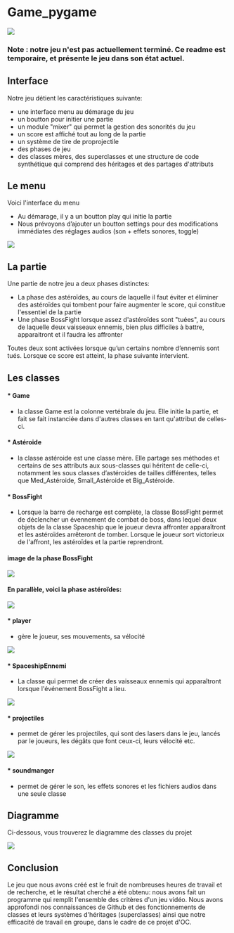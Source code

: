 # Game_pygame
![](img_readme/readme_bannière.png)

### Note : notre jeu n'est pas actuellement terminé. Ce readme est temporaire, et présente le jeu dans son état actuel.

## Interface
Notre jeu détient les caractéristiques suivante:

- une interface menu au démarage du jeu
- un boutton pour initier une partie
- un module "mixer" qui permet la gestion des sonorités du jeu
- un score est affiché tout au long de la partie
- un système de tire de proprojectile
- des phases de jeu
- des classes mères, des superclasses et une structure de code synthétique qui comprend des héritages et des partages d'attributs

## Le menu

Voici l'interface du menu
* Au démarage, il y a un boutton play qui initie la partie
* Nous prévoyons d’ajouter un boutton settings pour des modifications immédiates des réglages audios (son + effets sonores, toggle)

![](img_readme/Menu.png)


## La partie

Une partie de notre jeu a deux phases distinctes:
- La phase des astéroïdes, au cours de laquelle il faut éviter et éliminer des astéroïdes qui tombent pour faire augmenter le score, qui constitue l'essentiel de la partie
- Une phase BossFight lorsque assez d'astéroïdes sont "tuées", au cours de laquelle deux vaisseaux ennemis, bien plus difficiles à battre, apparaitront et il faudra les affronter

Toutes deux sont activées lorsque qu’un certains nombre d’ennemis sont tués. Lorsque ce score est atteint, la phase suivante intervient.

## Les classes
#### * Game
- la classe Game est la colonne vertébrale du jeu. Elle initie la partie, et fait se fait instanciée dans d'autres classes en tant qu'attribut de celles-ci.

#### * Astéroide
- la classe astéroide est une classe mère. Elle partage ses méthodes et certains de ses attributs aux sous-classes qui héritent de celle-ci, notamment les sous classes d’astéroides de tailles différentes, telles que Med_Astéroide, Small_Astéroide et Big_Astéroide.
 
#### * BossFight
- Lorsque la barre de recharge est complète, la classe BossFight permet de déclencher un évennement de combat de boss, dans lequel deux objets de la classe Spaceship que le joueur devra affronter apparaîtront et les astéroïdes arrêteront de tomber. Lorsque le joueur sort victorieux de l'affront, les astéroïdes et la partie reprendront.

#### image de la phase BossFight
![](img_readme/boss.png)

#### En parallèle, voici la phase astéroïdes:

![](img_readme/phase_astéroide.png)

#### * player
- gère le joueur, ses mouvements, sa vélocité

![](img_readme/player.png)

#### * SpaceshipEnnemi
- La classe qui permet de créer des vaisseaux ennemis qui apparaîtront lorsque l'événement BossFight a lieu.

![](img_readme/ennemi.png)

#### * projectiles
- permet de gérer les projectiles, qui sont des lasers dans le jeu, lancés par le joueurs, les dégâts que font ceux-ci, leurs vélocité etc. 

![](img_readme/lazer.png)

#### * soundmanger
- permet de gérer le son, les effets sonores et les fichiers audios dans une seule classe

## Diagramme

Ci-dessous, vous trouverez le diagramme des classes du projet

![](img_readme/diagramme.png)

## Conclusion
Le jeu que nous avons créé est le fruit de nombreuses heures de travail et de recherche, et le résultat cherché a été obtenu: nous avons fait un programme qui remplit l'ensemble des critères d'un jeu vidéo.
Nous avons approfondi nos connaissances de Github et des fonctionnements de classes et leurs systèmes d'héritages (superclasses) ainsi que notre efficacité de travail en groupe, dans le cadre de ce projet d'OC.
